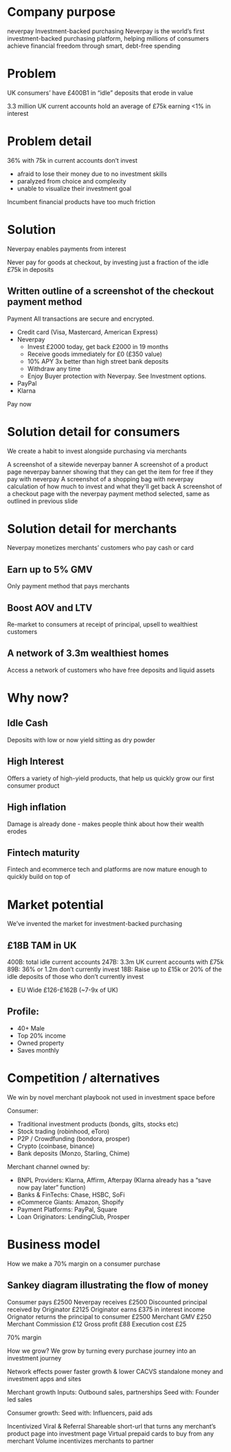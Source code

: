 # Company purpose

neverpay
Investment-backed purchasing
Neverpay is the world’s first investment-backed purchasing platform, helping millions of consumers achieve financial freedom through smart, debt-free spending

# Problem
UK consumers’ have £400B1 in “idle” deposits that erode in value

3.3 million UK current accounts hold an average of £75k earning <1% in interest 

# Problem detail

36% with 75k in current accounts don’t invest

* afraid to lose their money due to no investment skills 
* paralyzed from choice and complexity
* unable to visualize their investment goal

Incumbent financial products have too much friction

# Solution
Neverpay enables payments from interest   

Never pay for goods at checkout, by investing just a fraction of the idle £75k in deposits

## Written outline of a screenshot of the checkout payment method

Payment
All transactions are secure and encrypted.

* Credit card (Visa, Mastercard, American Express)
* Neverpay
    * Invest £2000 today, get back £2000 in 19 months
    * Receive goods immediately for £0 (£350 value)
    * 10% APY 3x better than high street bank deposits
    * Withdraw any time
    * Enjoy Buyer protection with Neverpay. See Investment options.
* PayPal
* Klarna

Pay now

# Solution detail for consumers
We create a habit to invest alongside purchasing via merchants

A screenshot of a sitewide neverpay banner
A screenshot of a product page neverpay banner showing that they can get the item for free if they pay with neverpay
A screenshot of a shopping bag with neverpay calculation of how much to invest and what they'll get back
A screenshot of a checkout page with the neverpay payment method selected, same as outlined in previous slide

# Solution detail for merchants
Neverpay monetizes merchants’ customers who pay cash or card

## Earn up to 5% GMV
Only payment method that pays merchants

## Boost AOV and LTV
Re-market to consumers at receipt of principal, upsell to wealthiest customers

## A network of 3.3m wealthiest homes
Access a network of customers who have free deposits and liquid assets

# Why now?

## Idle Cash
Deposits with low or now yield sitting as dry powder

## High Interest
Offers a variety of high-yield products, that help us quickly grow our first consumer product

## High inflation
Damage is already done - makes people think about how their wealth erodes

## Fintech maturity
Fintech and ecommerce tech and platforms are now mature enough to quickly build on top of

# Market potential
We’ve invented the market for investment-backed purchasing

## £18B TAM in UK
400B: total idle current accounts
247B: 3.3m UK current accounts with £75k
89B: 36% or 1.2m don’t currently invest
18B: Raise up to £15k or 20% of the idle deposits of those who don’t currently invest

+ EU Wide £126-£162B (~7-9x of UK)

## Profile:
* 40+ Male
* Top 20% income
* Owned property
* Saves monthly

# Competition / alternatives
We win by novel merchant playbook not used in investment space before

Consumer:
* Traditional investment products (bonds, gilts, stocks etc)
* Stock trading (robinhood, eToro)
* P2P / Crowdfunding (bondora, prosper)
* Crypto (coinbase, binance)
* Bank deposits (Monzo, Starling, Chime)

Merchant channel owned by:
* BNPL Providers: Klarna, Affirm, Afterpay (Klarna already has a “save now pay later” function)
* Banks & FinTechs: Chase, HSBC, SoFi
* eCommerce Giants: Amazon, Shopify
* Payment Platforms: PayPal, Square
* Loan Originators: LendingClub, Prosper

# Business model
How we make a 70% margin on a consumer purchase

## Sankey diagram illustrating the flow of money
Consumer pays £2500
Neverpay receives £2500
Discounted principal received by Originator £2125
Originator earns £375 in interest income
Orignator returns the principal to consumer £2500
Merchant GMV £250
Merchant Commission £12
Gross profit £88
Execution cost £25

70% margin

How we grow?
We grow by turning every purchase journey into an investment journey

Network effects power faster growth & lower CACVS standalone money and investment apps and sites

Merchant growth
Inputs: Outbound sales, partnerships
Seed with: Founder led sales

Consumer growth:
Seed with: Influencers, paid ads

Incentivized Viral & Referral
Shareable short-url that turns any merchant’s product page into investment page
Virtual prepaid cards to buy from any merchant
Volume incentivizes merchants to partner
